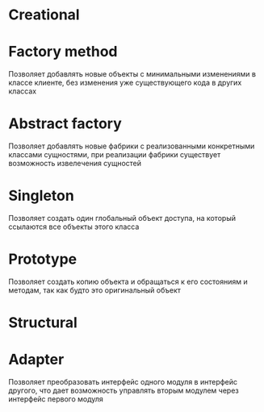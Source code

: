 # Creational

# Factory method
Позволяет добавлять новые объекты с минимальными изменениями в классе клиенте, без изменения уже существующего кода в других классах
# Abstract factory
Позволяет добавлять новые фабрики с реализованными конкретными классами сущностями, при реализации фабрики существует возможность извелечения сущностей
# Singleton
Позволяет создать один глобальный объект доступа, на который ссылаются все объекты этого класса
# Prototype
Позволяет создать копию объекта и обращаться к его состояниям и методам, так как будто это оригинальный объект

# Structural

# Adapter
Позволяет преобразовать интерфейс одного модуля в интерфейс другого, что дает возможность управлять вторым модулем через интерфейс первого модуля